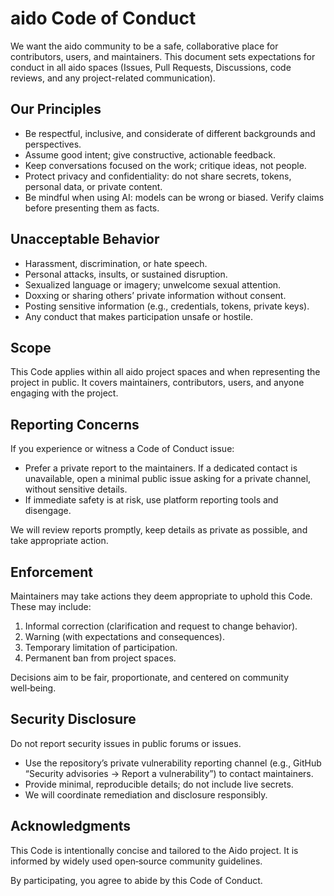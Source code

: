 # aido Code of Conduct

We want the aido community to be a safe, collaborative place for contributors, users, and maintainers. This document sets expectations for conduct in all aido spaces (Issues, Pull Requests, Discussions, code reviews, and any project-related communication).

## Our Principles
- Be respectful, inclusive, and considerate of different backgrounds and perspectives.
- Assume good intent; give constructive, actionable feedback.
- Keep conversations focused on the work; critique ideas, not people.
- Protect privacy and confidentiality: do not share secrets, tokens, personal data, or private content.
- Be mindful when using AI: models can be wrong or biased. Verify claims before presenting them as facts.

## Unacceptable Behavior
- Harassment, discrimination, or hate speech.
- Personal attacks, insults, or sustained disruption.
- Sexualized language or imagery; unwelcome sexual attention.
- Doxxing or sharing others’ private information without consent.
- Posting sensitive information (e.g., credentials, tokens, private keys).
- Any conduct that makes participation unsafe or hostile.

## Scope
This Code applies within all aido project spaces and when representing the project in public. It covers maintainers, contributors, users, and anyone engaging with the project.

## Reporting Concerns
If you experience or witness a Code of Conduct issue:
- Prefer a private report to the maintainers. If a dedicated contact is unavailable, open a minimal public issue asking for a private channel, without sensitive details.
- If immediate safety is at risk, use platform reporting tools and disengage.

We will review reports promptly, keep details as private as possible, and take appropriate action.

## Enforcement
Maintainers may take actions they deem appropriate to uphold this Code. These may include:
1) Informal correction (clarification and request to change behavior).
2) Warning (with expectations and consequences).
3) Temporary limitation of participation.
4) Permanent ban from project spaces.

Decisions aim to be fair, proportionate, and centered on community well‑being.

## Security Disclosure
Do not report security issues in public forums or issues.
- Use the repository’s private vulnerability reporting channel (e.g., GitHub “Security advisories → Report a vulnerability”) to contact maintainers.
- Provide minimal, reproducible details; do not include live secrets.
- We will coordinate remediation and disclosure responsibly.

## Acknowledgments
This Code is intentionally concise and tailored to the Aido project. It is informed by widely used open‑source community guidelines.

By participating, you agree to abide by this Code of Conduct.
